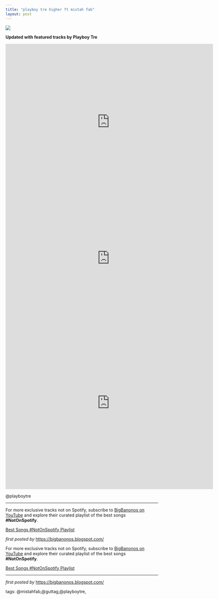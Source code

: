 ```yaml
---
title: "playboy tre higher ft mistah fab"
layout: post
---
```

 <!-- Playboy Tre -->
<img src="https://i.scdn.co/image/ab67616d0000b2736736e4f82761e549719afafd" /> <p><strong>Updated with featured tracks by Playboy Tre</strong></p> <iframe width="685" height="514" src="https://www.youtube.com/embed/XRS8AVaCqBY" title="Playboy Tre - Higher (Ft. Mistah F.A.B)" frameborder="0" allow="accelerometer; autoplay; clipboard-write; encrypted-media; gyroscope; picture-in-picture; web-share" referrerpolicy="strict-origin-when-cross-origin" allowfullscreen></iframe> <iframe width="685" height="385" src="https://www.youtube.com/embed/abxF5r_qdHw" title="Playboy Tre - Care After Me" frameborder="0" allow="accelerometer; autoplay; clipboard-write; encrypted-media; gyroscope; picture-in-picture; web-share" referrerpolicy="strict-origin-when-cross-origin" allowfullscreen></iframe> <iframe width="685" height="570" src="https://www.youtube.com/embed/isrH1fJNrnY" title="Bleachers (Bonus Track)" frameborder="0" allow="accelerometer; autoplay; clipboard-write; encrypted-media; gyroscope; picture-in-picture; web-share" referrerpolicy="strict-origin-when-cross-origin" allowfullscreen></iframe> <p>@playboytre</p> <hr />
<!-- Footer -->
<p>For more exclusive tracks not on Spotify, subscribe to <a href="https://www.youtube.com/@BigBanonos" target="_blank">BigBanonos on YouTube</a> and explore their curated playlist of the best songs <strong>#NotOnSpotify</strong>.</p> <p><a href="https://www.youtube.com/playlist?list=PLtuNtuTatqI0kFahUCbtbfenC_ET5O_tr" target="_blank">Best Songs #NotOnSpotify Playlist</a></p> <p><em>first posted by</em> <a href="https://bigbanonos.blogspot.com/" rel="noopener" target="_new">https://bigbanonos.blogspot.com/</a></p>


<!--Subscribe and Playlist Links-->
<div>
    <p>For more exclusive tracks not on Spotify, subscribe to <a href="https://www.youtube.com/@BigBanonos" target="_blank">BigBanonos on YouTube</a> and explore their curated playlist of the best songs <strong>#NotOnSpotify</strong>.</p>
    <p><a href="https://www.youtube.com/playlist?list=PLtuNtuTatqI0kFahUCbtbfenC_ET5O_tr" target="_blank">Best Songs #NotOnSpotify Playlist<br /></a></p></div>

<hr />

<p><em>first posted by</em> <a href="https://bigbanonos.blogspot.com/" rel="noopener" target="_new">https://bigbanonos.blogspot.com/</a></p>

<p>tags: @mistahfab,@guttag,@playboytre,</p>
